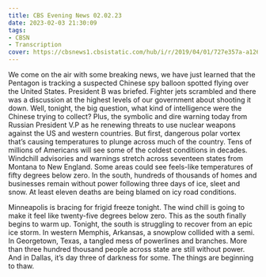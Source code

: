 ```yaml
---
title: CBS Evening News 02.02.23
date: 2023-02-03 21:30:09
tags:
- CBSN
- Transcription
cover: https://cbsnews1.cbsistatic.com/hub/i/r/2019/04/01/727e357a-a126-4138-a2c5-4d3222669d57/thumbnail/640x360/3ff2761028dc5c65cc4f07acd54bcd5c/cbsn2-logo-1920x1080.jpg
---
```

We come on the air with some breaking news, we have just learned that the Pentagon is tracking a suspected Chinese spy balloon spotted flying over the United States. President B was briefed. Fighter jets scrambled and there was a discussion at the highest levels of our government about shooting it down. Well, tonight, the big question, what kind of intelligence were the Chinese trying to collect? Plus, the symbolic and dire warning today from Russian President V.P as he renewing threats to use nuclear weapons against the US and western countries. But first, dangerous polar vortex that’s causing temperatures to plunge across much of the country. Tens of millions of Americans will see some of the coldest conditions in decades. Windchill advisories and warnings stretch across seventeen states from Montana to New England. Some areas could see feels-like temperatures of fifty degrees below zero. In the south, hundreds of thousands of homes and businesses remain without power following three days of ice, sleet and snow. At least eleven deaths are being blamed on icy road conditions. 

Minneapolis is bracing for frigid freeze tonight. The wind chill is going to make it feel like twenty-five degrees below zero. This as the south finally begins to warm up. Tonight, the south is struggling to recover from an epic ice storm. In western Memphis, Arkansas, a snowplow collided with a semi. In Georgetown, Texas, a tangled mess of powerlines and branches. More than three hundred thousand people across state are still without power. And in Dallas, it’s day three of darkness for some. The things are beginning to thaw. 
